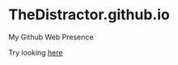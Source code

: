 TheDistractor.github.io
=======================

My Github Web Presence 

Try looking [here](thedistractor.github.io/)
